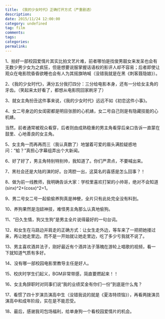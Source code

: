```yaml
---
title: 《我的少女时代》正确打开方式（严重剧透）
description:
date: 2015/11/24 12:00:00
category: undefined
tag: film
comments:
tags:
categories:
permalink:
---
```



1、拍好一部校园爱情片其实比拍文艺片难，前者哪怕是找俊男靓女来发呆也会有无数少男少女为之疯狂，但是想要说服掌握话语权的影评人却不容易；后者即使让观众在电影院昏昏欲睡也会有人为其摇旗呐喊（没错我就是在黑《刺客聂隐娘》）。

<!--more-->

2、《我的少女时代》，满分五分我打四分：三分给电影本身，还有一分给女主角的牙齿。（笑起来太好看了，都想从电影院回家刷牙了）

3、就女主角扮丑这件事来说，《我的少女时代》远远不如《初恋这件小事》。

4、女二号身边的女闺密都是明目张胆的心机婊，女二号自己则是有隐藏技能的心机婊。

当然，前者通常被观众看穿，后者则由成熟稳重的男主角看穿后亲口告诉一直蒙在鼓里、心地善良的女主角。

5、女主角一而再再而三（我认真数了）地皱着可爱的眉头满脸疑惑地问：“蛤？”真担心字幕组弄出个大新闻。

6、好了好了，男主角特别特别帅，我知道了。你们严肃点，不要喊出来。

7、黑社会还是大陆的演的好。台湾腔一出，这莫名的喜感是怎么回事？！

8、做为前一线教师，我明确告诉大家：学校里喜欢打架的小帅哥，绝对不会知道(sinx)^2+(cosx)^2=1。

9、男二号女二号一起偷偷养狗真是神梗，全片只有此处完全没有料到。

10、养狗果然是泡妞神技，难怪男主角那么认真地偷狗。

11、“日久生情，狗又生狗”是男主全片说得最好的一句台词。

12、和女生在马路边并肩走的正确方式：让女生走外边，等车来了一把把她搂过来，再让她走里边。而不是一开始就让她走里边，吃了多少亏我就不说了。

13、男主喜欢酒井法子，刚好最近有个酒井法子落魄在游轮上唱歌的视频，看一下就知道气质有多好。

14、没有哪一部校园电影里教导主任是好人。

15、校庆时学生们起义，BGM非常带感，简直要燃起来！！

16、女主角辞职时对同事们说“我的业绩奖金有你们一份”到底是什么鬼？

17、看惯了四十岁演员演高中生（没错我说的就是《夏洛特烦恼》），再看两拨演员演高中和成年阶段，实在是不能忍受。

18、最后，感谢我司包场福利，给单身狗一个看校园爱情片的机会。

